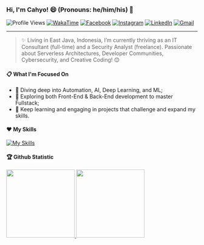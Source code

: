 ### Hi, I'm Cahyo! 😄 (Pronouns: he/him/his) 👋

![Profile Views](https://komarev.com/ghpvc/?username=cdw1p)
[![WakaTime](https://wakatime.com/badge/user/6e00d41c-de83-4fd4-98d6-6b05b8cf5b7a.svg)](https://wakatime.com/@cahyodwi)
[![Facebook](https://img.shields.io/badge/--facebook?label=Facebook&logo=Facebook&style=social)](https://www.facebook.com/cdw1p)
[![Instagram](https://img.shields.io/badge/--instagram?label=instagram&logo=instagram&style=social)](https://www.instagram.com/cdw1p)
[![LinkedIn](https://img.shields.io/badge/--linkedin?label=LinkedIn&logo=LinkedIn&style=social)](https://www.linkedin.com/in/cdw1p)
[![Gmail](https://img.shields.io/badge/--gmail?label=Gmail&logo=gmail&style=social)](mailto:cahyodwi.idn@gmail.com)

----

> ✨ Living in East Java, Indonesia, I’m currently thriving as an IT Consultant (full-time) and a Security Analyst (freelance). Passionate about Serverless Architectures, Developer Communities, Cybersecurity, and Creative Coding! 😊

#### 📋 What I'm Focused On
- 📖 Diving deep into Automation, AI, Deep Learning, and ML;
- 🤔 Exploring both Front-End & Back-End development to master Fullstack;
- 💼 Keep learning and engaging in projects that challenge and expand my skills.

#### ❤️ My Skills
[![My Skills](https://skillicons.dev/icons?i=nodejs,js,html,bootstrap,vite,webpack,electron,express,react,mongodb,git,regex,redis,redux,mysql,netlify,workers,wordpress,cloudflare,vercel,nginx,gcp,firebase,vue,vscode,linux,vim,jquery,devto,selenium,sequelize,tailwind,kubernetes,laravel,figma,py,opencv,postgres,ps,php,postman,prometheus,raspberrypi&theme=light)](https://skillicons.dev)

#### 🏆 Github Statistic
<p align="left">
  <a href="https://github.com/cdw1p">
    <img height="180em" src="https://github-readme-stats-eight-theta.vercel.app/api?username=cdw1p&show_icons=true&theme=&include_all_commits=true&count_private=true"/>
    <img height="180em" src="https://github-readme-stats-eight-theta.vercel.app/api/top-langs/?username=cdw1p&layout=compact&langs_count=8&theme="/>
  </a>
</p>
